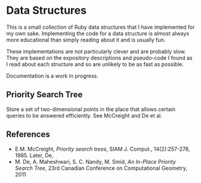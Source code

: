 # Data Structures

This is a small collection of Ruby data structures that I have implemented for my own sake. Implementing the code for a data
structure is almost always more educational than simply reading about it and is usually fun.

These implementations are not particularly clever and are probably slow. They are based on the expository descriptions and
pseudo-code I found as I read about each structure and so are unlikely to be as fast as possible.

Documentation is a work in progress.

## Priority Search Tree

Store a set of two-dimensional points in the place that allows certain queries to be answered efficiently. See McCreight and De et al.


## References
- E.M. McCreight, _Priority search trees_, SIAM J. Comput., 14(2):257-276, 1985.  Later, De,
- M. De, A. Maheshwari, S. C. Nandy, M. Smid, _An In-Place Priority Search Tree_, 23rd Canadian Conference on Computational Geometry, 2011
